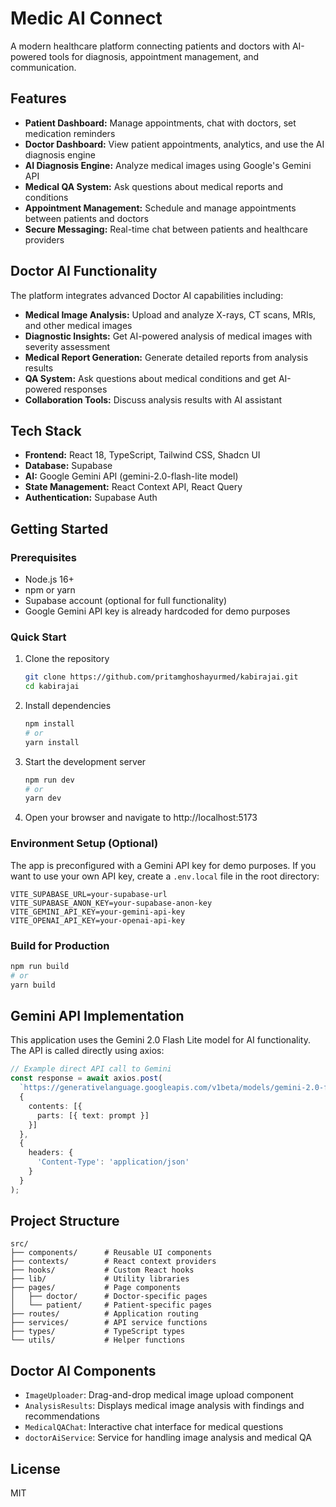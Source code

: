# Medic AI Connect

A modern healthcare platform connecting patients and doctors with AI-powered tools for diagnosis, appointment management, and communication.

## Features

- **Patient Dashboard:** Manage appointments, chat with doctors, set medication reminders
- **Doctor Dashboard:** View patient appointments, analytics, and use the AI diagnosis engine
- **AI Diagnosis Engine:** Analyze medical images using Google's Gemini API
- **Medical QA System:** Ask questions about medical reports and conditions
- **Appointment Management:** Schedule and manage appointments between patients and doctors
- **Secure Messaging:** Real-time chat between patients and healthcare providers

## Doctor AI Functionality

The platform integrates advanced Doctor AI capabilities including:

- **Medical Image Analysis:** Upload and analyze X-rays, CT scans, MRIs, and other medical images
- **Diagnostic Insights:** Get AI-powered analysis of medical images with severity assessment
- **Medical Report Generation:** Generate detailed reports from analysis results
- **QA System:** Ask questions about medical conditions and get AI-powered responses
- **Collaboration Tools:** Discuss analysis results with AI assistant

## Tech Stack

- **Frontend:** React 18, TypeScript, Tailwind CSS, Shadcn UI
- **Database:** Supabase
- **AI:** Google Gemini API (gemini-2.0-flash-lite model)
- **State Management:** React Context API, React Query
- **Authentication:** Supabase Auth

## Getting Started

### Prerequisites

- Node.js 16+
- npm or yarn
- Supabase account (optional for full functionality)
- Google Gemini API key is already hardcoded for demo purposes

### Quick Start

1. Clone the repository
   ```bash
   git clone https://github.com/pritamghoshayurmed/kabirajai.git
   cd kabirajai
   ```

2. Install dependencies
   ```bash
   npm install
   # or
   yarn install
   ```

3. Start the development server
   ```bash
   npm run dev
   # or
   yarn dev
   ```

4. Open your browser and navigate to http://localhost:5173

### Environment Setup (Optional)

The app is preconfigured with a Gemini API key for demo purposes. If you want to use your own API key, create a `.env.local` file in the root directory:

```
VITE_SUPABASE_URL=your-supabase-url
VITE_SUPABASE_ANON_KEY=your-supabase-anon-key
VITE_GEMINI_API_KEY=your-gemini-api-key
VITE_OPENAI_API_KEY=your-openai-api-key
```

### Build for Production

```bash
npm run build
# or
yarn build
```

## Gemini API Implementation

This application uses the Gemini 2.0 Flash Lite model for AI functionality. The API is called directly using axios:

```typescript
// Example direct API call to Gemini
const response = await axios.post(
  `https://generativelanguage.googleapis.com/v1beta/models/gemini-2.0-flash-lite:generateContent?key=${apiKey}`,
  {
    contents: [{
      parts: [{ text: prompt }]
    }]
  },
  {
    headers: {
      'Content-Type': 'application/json'
    }
  }
);
```

## Project Structure

```
src/
├── components/      # Reusable UI components
├── contexts/        # React context providers
├── hooks/           # Custom React hooks
├── lib/             # Utility libraries
├── pages/           # Page components
│   ├── doctor/      # Doctor-specific pages
│   └── patient/     # Patient-specific pages
├── routes/          # Application routing
├── services/        # API service functions
├── types/           # TypeScript types
└── utils/           # Helper functions
```

## Doctor AI Components

- `ImageUploader`: Drag-and-drop medical image upload component
- `AnalysisResults`: Displays medical image analysis with findings and recommendations
- `MedicalQAChat`: Interactive chat interface for medical questions
- `doctorAiService`: Service for handling image analysis and medical QA

## License

MIT
